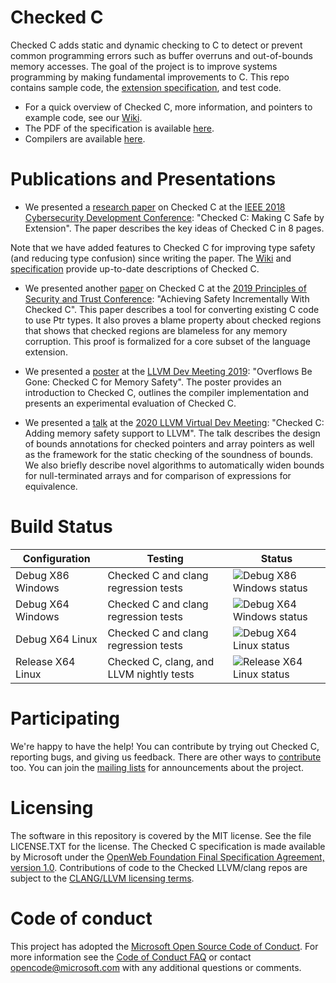 # Checked C
Checked C adds static and dynamic checking to C to detect or prevent common programming
errors such as buffer overruns and out-of-bounds memory accesses. 
The goal of the project is to improve systems programming by making fundamental improvements to C.
This repo contains
sample code, the [extension specification](https://github.com/Microsoft/checkedc/releases),
and test code.

- For a quick overview of Checked C, more information, and pointers to example code,
  see our [Wiki](https://github.com/Microsoft/checkedc/wiki).
- The PDF of the specification is available [here](https://github.com/Microsoft/checkedc/releases).
- Compilers are available [here](https://github.com/Microsoft/checkedc-clang/releases).

# Publications and Presentations
- We presented a [research paper](https://www.microsoft.com/en-us/research/publication/checkedc-making-c-safe-by-extension/) on
Checked C at the [IEEE 2018 Cybersecurity Development Conference](https://secdev.ieee.org/2018/home):
"Checked C: Making C Safe by Extension".   The paper describes the key ideas of Checked C in 8 pages.

Note that we have added features to Checked C for improving type safety (and reducing type confusion)
since writing the paper.  The [Wiki](https://github.com/Microsoft/checkedc/wiki) and [specification](https://github.com/Microsoft/checkedc/releases) provide up-to-date descriptions of Checked C.

- We presented another [paper](https://www.microsoft.com/en-us/research/uploads/prod/2019/05/checkedc-post2019.pdf)
on Checked C at the [2019 Principles of Security and Trust Conference](http://www.etaps.org/2019/post): 
"Achieving Safety Incrementally With Checked C".
This paper describes a tool for converting existing C code to use Ptr types.  It also proves a blame
property about checked regions that shows that checked regions are blameless for any memory corruption.  This proof is formalized for a core subset of the language extension.

- We presented a
[poster](https://github.com/microsoft/checkedc/blob/master/papers/posters/checkedc_for_memory_safety.pdf)
at the [LLVM Dev Meeting
2019](https://llvm.org/devmtg/2019-10/talk-abstracts.html#post6): "Overflows Be
Gone: Checked C for Memory Safety". The poster provides an introduction to
Checked C, outlines the compiler implementation and presents an experimental
evaluation of Checked C.

- We presented a
  [talk](https://www.youtube.com/watch?v=AIlBWIiV68U&ab_channel=LLVM) at the
[2020 LLVM Virtual Dev Meeting](https://llvm.org/devmtg/2020-09/program):
"Checked C: Adding memory safety support to LLVM". The talk describes the
design of bounds annotations for checked pointers and array pointers as well as
the framework for the static checking of the soundness of bounds. We also
briefly describe novel algorithms to automatically widen bounds for
null-terminated arrays and for comparison of expressions for equivalence.

# Build Status

|Configuration|Testing|Status|
|--------|---------------|-------|
|Debug X86 Windows| Checked C and clang regression tests|![Debug X86 Windows status](https://msresearch.visualstudio.com/_apis/public/build/definitions/f6454e27-a46c-49d9-8453-29d89d53d2f9/211/badge)|
|Debug X64 Windows| Checked C and clang regression tests| ![Debug X64 Windows status](https://msresearch.visualstudio.com/_apis/public/build/definitions/f6454e27-a46c-49d9-8453-29d89d53d2f9/205/badge)|
|Debug X64 Linux  | Checked C and clang regression tests| ![Debug X64 Linux status](https://msresearch.visualstudio.com/_apis/public/build/definitions/f6454e27-a46c-49d9-8453-29d89d53d2f9/217/badge)|
|Release X64 Linux| Checked C, clang, and LLVM nightly tests|![Release X64 Linux status](https://msresearch.visualstudio.com/_apis/public/build/definitions/f6454e27-a46c-49d9-8453-29d89d53d2f9/238/badge)|

# Participating
We're happy to have the help! You can contribute by trying out Checked C, 
reporting bugs, and giving us feedback. There are other ways to [contribute](CONTRIBUTING.md) too.
You can join the [mailing lists](https://github.com/Microsoft/CheckedC/blob/master/MAILING-LISTS.md) for
announcements about the project.

# Licensing
The software in this repository is covered by the MIT license.  See the file LICENSE.TXT for the license.   The
Checked C specification is made available by Microsoft under the [OpenWeb Foundation Final
Specification Agreement, version 1.0](http://www.openwebfoundation.org/legal/the-owf-1-0-agreements/owfa-1-0).
Contributions of code to the Checked LLVM/clang repos are
subject to the [CLANG/LLVM licensing terms](https://github.com/Microsoft/checkedc-clang/blob/master/LICENSE.TXT).

# Code of conduct

This project has adopted the
[Microsoft Open Source Code of Conduct](https://opensource.microsoft.com/codeofconduct/).
For more information see the
[Code of Conduct FAQ](https://opensource.microsoft.com/codeofconduct/faq/) or
contact [opencode@microsoft.com](mailto:opencode@microsoft.com) with any
additional questions or comments.
